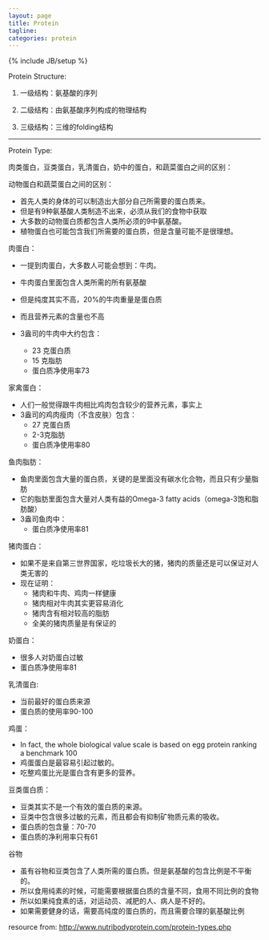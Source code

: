 ```yaml
---
layout: page
title: Protein
tagline: 
categories: protein
---
```


{% include JB/setup %}

Protein Structure:

1. 一级结构：氨基酸的序列 

2. 二级结构：由氨基酸序列构成的物理结构

3. 三级结构：三维的folding结构

---

Protein Type:

肉类蛋白，豆类蛋白，乳清蛋白，奶中的蛋白，和蔬菜蛋白之间的区别：

动物蛋白和蔬菜蛋白之间的区别：

- 首先人类的身体的可以制造出大部分自己所需要的蛋白质来。
- 但是有9种氨基酸人类制造不出来，必须从我们的食物中获取
- 大多数的动物蛋白质都包含人类所必须的9中氨基酸。
- 植物蛋白也可能包含我们所需要的蛋白质，但是含量可能不是很理想。

肉蛋白：

- 一提到肉蛋白，大多数人可能会想到：牛肉。
- 牛肉蛋白里面包含人类所需的所有氨基酸
- 但是纯度其实不高，20%的牛肉重量是蛋白质
- 而且营养元素的含量也不高

- 3盎司的牛肉中大约包含：
    + 23 克蛋白质
    + 15 克脂肪
    + 蛋白质净使用率73

家禽蛋白：

- 人们一般觉得跟牛肉相比鸡肉包含较少的营养元素，事实上
- 3盎司的鸡肉瘦肉（不含皮肤）包含：
    + 27 克蛋白质
    + 2-3克脂肪
    + 蛋白质净使用率80

鱼肉脂肪：

- 鱼肉里面包含大量的蛋白质，关键的是里面没有碳水化合物，而且只有少量脂肪
- 它的脂肪里面包含大量对人类有益的Omega-3 fatty acids（omega-3饱和脂肪酸）
- 3盎司鱼肉中：
    + 蛋白质净使用率81

猪肉蛋白：

- 如果不是来自第三世界国家，吃垃圾长大的猪，猪肉的质量还是可以保证对人类无害的
- 现在证明：
    + 猪肉和牛肉、鸡肉一样健康
    + 猪肉相对牛肉其实更容易消化
    + 猪肉含有相对较高的脂肪
    + 全美的猪肉质量是有保证的

奶蛋白：

- 很多人对奶蛋白过敏
- 蛋白质净使用率81

乳清蛋白:

- 当前最好的蛋白质来源
- 蛋白质的使用率90-100

鸡蛋：

- In fact, the whole biological value scale is based on egg protein ranking a benchmark 100
- 鸡蛋蛋白是最容易引起过敏的。
- 吃整鸡蛋比光是蛋白含有更多的营养。

豆类蛋白质：

- 豆类其实不是一个有效的蛋白质的来源。
- 豆类中包含很多过敏的元素，而且都会有抑制矿物质元素的吸收。
- 蛋白质的包含量：70-70
- 蛋白质的净利用率只有61

谷物

- 虽有谷物和豆类包含了人类所需的蛋白质。但是氨基酸的包含比例是不平衡的。
- 所以食用纯素的时候，可能需要根据蛋白质的含量不同，食用不同比例的食物
- 所以如果纯食素的话，对运动员、减肥的人、病人是不好的。
- 如果需要健身的话，需要高纯度的蛋白质的，而且需要合理的氨基酸比例


resource from: http://www.nutribodyprotein.com/protein-types.php

